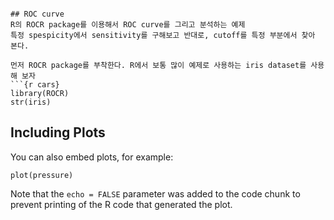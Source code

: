 ```

## ROC curve
R의 ROCR package를 이용해서 ROC curve를 그리고 분석하는 예제
특정 spespicity에서 sensitivity를 구해보고 반대로, cutoff를 특정 부분에서 찾아 본다.

먼저 ROCR package를 부착한다. R에서 보통 많이 예제로 사용하는 iris dataset를 사용해 보자
```{r cars}
library(ROCR)
str(iris)
```

## Including Plots

You can also embed plots, for example:

```{r pressure, echo=FALSE}
plot(pressure)
```

Note that the `echo = FALSE` parameter was added to the code chunk to prevent printing of the R code that generated the plot.
